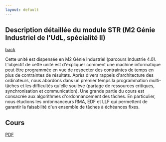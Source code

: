 ```yaml
---
layout: default
---
```


## Description détaillée du module STR (M2 Génie Industriel de l'UdL, spécialité II)



[back](./)

Cette unité est dispensée en M2 Génie Industriel (parcours Industrie 4.0). L'objectif de cette unité est d'expliquer comment une machine informatique peut être programmée en vue de respecter des contraintes de temps en plus de contraintes de résultats. Après divers rappels d'architecture des ordinateurs, nous abordons dans un premier temps la programmation multi-tâches et les difficultés qu'elle soulève (partage de ressources critiques, synchronisation et communication). Une grande partie du cours est consacrée aux algorithmes d'ordonnancement des tâches. En particulier, nous étudions les ordonnanceurs RMA, EDF et LLF qui permettent de garantir la faisabilité d'un ensemble de tâches à échéances fixes.

## Cours

[PDF](./assets/files/str/diapo_gsi_V4.pdf)